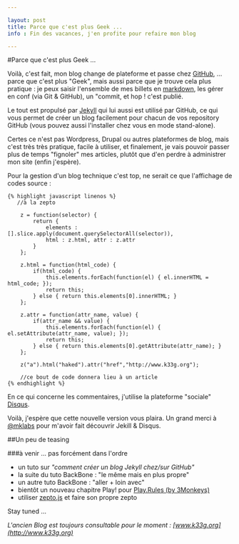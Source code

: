 ```yaml
---

layout: post
title: Parce que c'est plus Geek ...
info : Fin des vacances, j'en profite pour refaire mon blog

---
```


#Parce que c'est plus Geek ...

Voilà, c'est fait, mon blog change de plateforme et passe chez [GitHub](https://github.com/), ... parce que c'est plus "Geek", mais aussi parce que je trouve cela plus pratique : je peux saisir l'ensemble de mes billets en [markdown](https://github.com/3monkeys/play.rules), les gérer en conf (via Git & GitHub), un "commit, et hop ! c'est publié.

Le tout est propulsé par [Jekyll](https://github.com/mojombo/jekyll/wiki) qui lui aussi est utilisé par GitHub, ce qui vous permet de créer un blog facilement pour chacun de vos repository GitHub (vous pouvez aussi l'installer chez vous en mode stand-alone).

Certes ce n'est pas Wordpress, Drupal ou autres plateformes de blog, mais c'est très très pratique, facile à utiliser, et finalement, je vais pouvoir passer plus de temps "fignoler" mes articles, plutôt que d'en perdre à administrer mon site (enfin j'espère).

Pour la gestion d'un blog technique c'est top, ne serait ce que l'affichage de codes source :

    {% highlight javascript linenos %}
       //à la zepto
       
        z = function(selector) {
            return {
                elements : [].slice.apply(document.querySelectorAll(selector)),
                html : z.html, attr : z.attr
            }
        };

        z.html = function(html_code) {
            if(html_code) {
                this.elements.forEach(function(el) { el.innerHTML = html_code; });
                return this;
            } else { return this.elements[0].innerHTML; }
        };

        z.attr = function(attr_name, value) {
            if(attr_name && value) {
                this.elements.forEach(function(el) { el.setAttribute(attr_name, value); });
                return this;
            } else { return this.elements[0].getAttribute(attr_name); }
        };

        z("a").html("haked").attr("href","http://www.k33g.org");

        //ce bout de code donnera lieu à un article
    {% endhighlight %}

En ce qui concerne les commentaires, j'utilise la plateforme "sociale" [Disqus](http://disqus.com/welcome/).

Voilà, j'espère que cette nouvelle version vous plaira. Un grand merci à [@mklabs](http://twitter.com/mklabs/) pour m'avoir fait découvrir Jekill & Disqus.

##Un peu de teasing

###à venir ... pas forcément dans l'ordre

- un tuto sur *"comment créer un blog Jekyll chez/sur GitHub"*
- la suite du tuto BackBone : "le même mais en plus propre"
- un autre tuto BackBone : "aller + loin avec"
- bientôt un nouveau chapitre Play! pour [Play.Rules (by 3Monkeys)](https://github.com/3monkeys/play.rules)
- utiliser [zepto.js](http://zeptojs.com/) et faire son propre zepto

Stay tuned ...

*L'ancien Blog est toujours consultable pour le moment : [www.k33g.org](http://www.k33g.org)*